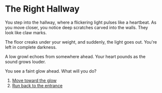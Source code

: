 # The Right Hallway  

You step into the hallway, where a flickering light pulses like a heartbeat. As you move closer, you notice deep scratches carved into the walls. They look like claw marks.  

The floor creaks under your weight, and suddenly, the light goes out. You're left in complete darkness.  

A low growl echoes from somewhere ahead. Your heart pounds as the sound grows louder.  

You see a faint glow ahead. What will you do?  
1. [Move toward the glow](glow.md)  
2. [Run back to the entrance](entrance.md)

